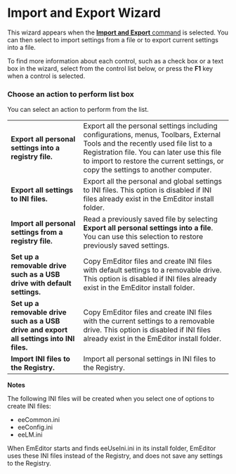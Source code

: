 # Import and Export Wizard

This wizard appears when the [**Import and Export** command](../../cmd/tools/import_export) is selected. You can then select to import settings from a file or to export current settings into a file.

To find more information about each control, such as a check box or a text
box in the wizard, select from the control list below, or press the **F1** key when a control is selected.

### Choose an action to perform list box

You can select an action to perform from the list.

|     |     |
| --- | --- |
| **Export all personal settings into a registry file.** | Export all the personal settings including configurations, menus, Toolbars, External Tools and the recently used file list to a Registration file. You can later use this file to import to restore the current settings, or copy the settings to another computer. |
| **Export all settings to INI files.** | Export all the personal and global settings to INI files. This option is disabled if INI files already exist in the EmEditor install folder. |
| **Import all personal settings from a registry file.** | Read a previously saved file by selecting **Export all personal settings into a file**. You can use this selection to restore previously saved settings. |
| **Set up a removable drive such as a USB drive with default settings.** | Copy EmEditor files and create INI files with default settings to a removable drive. This option is disabled if INI files already exist in the EmEditor install folder. |
| **Set up a removable drive such as a USB drive and export all settings into INI files.** | Copy EmEditor files and create INI files with the current settings to a removable drive. This option is disabled if INI files already exist in the EmEditor install folder. |
| **Import INI files to the Registry.** | Import all personal settings in INI files to the Registry. |

**Notes**

The following INI files will be created when you select one of options to create INI files:

- eeCommon.ini
- eeConfig.ini
- eeLM.ini

When EmEditor starts and finds eeUseIni.ini in its install folder, EmEditor uses these INI files instead of the Registry, and does not save any settings to the Registry.

